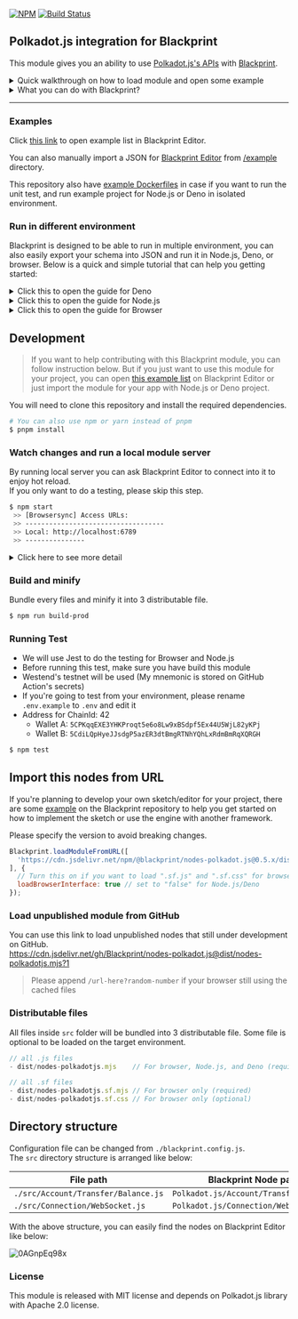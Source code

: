 [![NPM](https://img.shields.io/npm/v/@blackprint/nodes-polkadot.js.svg)](https://www.npmjs.com/package/@blackprint/nodes-polkadot.js)
[![Build Status](https://github.com/Blackprint/nodes-polkadot.js/actions/workflows/build.yml/badge.svg?branch=main)](https://github.com/Blackprint/nodes-polkadot.js/actions/workflows/build.yml)

## Polkadot.js integration for Blackprint

This module gives you an ability to use [Polkadot.js's APIs](https://polkadot.js.org/docs/api) with [Blackprint](https://github.com/Blackprint/Blackprint).

<details>
	<summary>Quick walkthrough on how to load module and open some example</summary>

> If the video looks blurry, please play it in fullscreen

https://user-images.githubusercontent.com/11073373/153986424-9e75c62e-42a8-49eb-b9af-144801067e00.mp4

Below is the summary and some information of the video:
1. Open Blackprint editor's sketch page
2. Creating notes node (this module get loaded when you choose the example)
3. Load `nodes-polkadot.js` module from NPM repository
    - You may see a loading progress on your first try
4. Creating new nodes from `nodes-polkadot.js` module
5. Opening example that get loaded to our editor when we choose the module
    - The example is loaded from the published release on NPM registry
    - But you can also manually copy paste the JSON content from the [/example](https://github.com/Blackprint/nodes-polkadot.js/tree/main/example) directory to load it on the editor
6. Open `encrypt/decrypt` example
    - If the published example for `encrypt/decrypt` was looks compact and complicated, please import from the updated [/example](https://github.com/Blackprint/nodes-polkadot.js/tree/main/example) instead
    - On this example there are 2 keypair that is randomly generated, the address may different and causes the `Decrypt Data` node can't decrypted the data from `Encrypt Data` node because the author address was different
    - You will need to copy Alice's wallet address from `Log` node to `Input` node that connected to `Encrypt Data`, the node then will encrypt the data with Alice's public key/wallet address
    - The `testing` message will now get encrypted for Alice's wallet from Bob's wallet and can be decrypted by Alice's wallet where the author is Bob's wallet
7. Open `sign verify: extension` example
    - On your first try, you may need to allow Blackprint on your Polkadot.js's browser extension
    - Then, please copy your wallet address for testing into the input box
    - After you connect the signer, it will ask your extension to sign the message: `testing`
    - By the way if you see an error message on my DevTools, it's because I canceled the extension to sign the message

</details>

<details>
	<summary>What you can do with Blackprint?</summary>

Blackprint is designed to be flexible, it's not limited to browser only or for web development only. For an example you can also build a Telegram bot with Blackprint for sending balances between account:

> If the video looks blurry, please play it in fullscreen

https://user-images.githubusercontent.com/11073373/187060396-f7d66d23-f69d-4237-9393-9c7e26874ef2.mp4

</details>

---

### Examples
Click [this link](https://blackprint.github.io/#page/sketch/1#;openExample:github.com/Blackprint/nodes-polkadot.js) to open example list in Blackprint Editor.

You can also manually import a JSON for [Blackprint Editor](https://blackprint.github.io/dev.html) from [/example](https://github.com/Blackprint/nodes-polkadot.js/tree/main/example) directory.

This repository also have [example Dockerfiles](https://github.com/Blackprint/nodes-polkadot.js/tree/main/.github/docker) in case if you want to run the unit test, and run example project for Node.js or Deno in isolated environment.

### Run in different environment
Blackprint is designed to be able to run in multiple environment, you can also easily export your schema into JSON and run it in Node.js, Deno, or browser. Below is a quick and simple tutorial that can help you getting started:

<details>
	<summary>Click this to open the guide for Deno</summary>

When using Deno, it's pretty easy to start with as you can easily import module with URL natively. Let's get straight into the code, for a quick start you can copy and paste the code below:
```js
import Blackprint from 'https://cdn.skypack.dev/@blackprint/engine';

// Only allow load module from specific domain
Blackprint.allowModuleOrigin('cdn.jsdelivr.net');

// Fix the bundled version of Polkadot.js's library for Deno
globalThis.location = { href: '' };

// Create the instance and import the JSON
let MyInstance = new Blackprint.Engine();
await MyInstance.importJSON(`{ ... }`);

// Don't forget to add an ID to your node so you can easily access it like below
let { your_node_id, other_node_id } = MyInstance.ref;
```

After you replaced the JSON, you can run the app with:
```sh
$ deno run --allow-net ./init.mjs
```

https://user-images.githubusercontent.com/11073373/187770396-4048ee38-80b4-4dc6-b77e-4de530d4e01b.mp4

---

</details>

<details>
	<summary>Click this to open the guide for Node.js</summary>

When using Node.js you will need to install the Blackprint Engine and the modules. But you can also import the module via URL and it will be downloaded when you run your app.
```sh
$ cd /your/project/folder
$ npm init
$ pnpm i @blackprint/engine @blackprint/nodes-polkadot.js
```

For a quick start, you can copy and paste the code below:
```js
import Blackprint from "@blackprint/engine";

// For this module on Node.js, you must import/install this module manually as it has dependencies
import "@blackprint/nodes-polkadot.js/dist/nodes-polkadotjs.mjs";

let json = { ... };

// Remove Polkadot module URL as it already been loaded manually
json._.moduleJS = json._.moduleJS.filter(url => !url.includes('@blackprint/nodes-polkadot.js'));

// Only allow load module from specific domain (if using URL module loader)
Blackprint.allowModuleOrigin('cdn.jsdelivr.net');

// Create the instance and import the JSON
let MyInstance = new Blackprint.Engine();
await MyInstance.importJSON(json);

// Don't forget to add an ID to your node so you can easily access it like below
let { your_node_id, other_node_id } = MyInstance.ref;
```

After you replaced the JSON, you can run the app with:
```sh
$ node ./init.mjs

# If you want to use HTTPS module loader you need to use this
$ node --loader ./node_modules/@blackprint/engine/es6-https-loader.mjs ./init.mjs
```

https://user-images.githubusercontent.com/11073373/187770503-c1a3fe92-c005-4d8d-96e4-8cb67e49c536.mp4

---

</details>

<details>
	<summary>Click this to open the guide for Browser</summary>

For browser, you will need to import the Blackprint Engine and the Vue framework. Below is the HTML example if you want to use CDN to load the library:
```html
<head>
  <!-- Blackprint Engine -->
  <script src="https://cdn.jsdelivr.net/npm/@blackprint/engine"></script>
  
  <!-- Vue 3 -->
  <script src="https://unpkg.com/vue@next"></script>
</head>
```

If you prefer to use bundler like Webpack or Vite, you may need to install the module with a package manager first:
```sh
$ pnpm install @blackprint/engine vue@next
```

After that you can write your Vue template and bind the engine instance with your Vue app:
```html
<body>
  <!-- Your Vue template -->
  <div id="v-model-basic">
    Port value: {{ your_node_id.Output.MyPort }}

    <input @input="your_node_id.Input.MyPortIn = $event.target.value">
  </div>

  <script>
    // Only allow module import from cdn.jsdelivr.net  
    Blackprint.allowModuleOrigin('cdn.jsdelivr.net');

    // Create new engine instance
    var instance = new Blackprint.Engine();

    // You can copy paste this to Blackprint Editor
    instance.importJSON(`{ ... }`).then(function(){
      // Create Vue app and bind the Blackprint port references with the app
      Vue.createApp({
        data() {
          // Obtain Interface by ID and get the port references
          let { your_node_id, other_node_id } = instance.ref;

          // Vue 3 is using Proxy for their reactivity
          // You may need to use event listener and update Vue element's value manually like:
          your_node_id.IOutput.MyPort.on('value', ({ port })=> this.myProp = port.value);

          // Put the ports reference to this component scope
          return { your_node_id, other_node_id };
        }
      }).mount('#v-model-basic');
    });
  </script>
</body>
```

That's it, don't forget to add an ID to your node so you can easily access it from `instance.ref`.

Some example:
1. [Blackprint + Vue 3](https://jsbin.com/ricoyej/edit?html,output)
2. [Blackprint + React](https://jsbin.com/lexidop/edit?js,output)

---

</details>

## Development
> If you want to help contributing with this Blackprint module, you can follow instruction below. But if you just want to use this module for your project, you can open [this example list](https://blackprint.github.io/#page/sketch/1#;openExample:github.com/Blackprint/nodes-polkadot.js) on Blackprint Editor or just import the module for your app with Node.js or Deno project.

You will need to clone this repository and install the required dependencies.
```sh
# You can also use npm or yarn instead of pnpm
$ pnpm install
```

### Watch changes and run a local module server
By running local server you can ask Blackprint Editor to connect into it to enjoy hot reload.<br>
If you only want to do a testing, please skip this step.
```sh
$ npm start
 >> [Browsersync] Access URLs:
 >> -----------------------------------
 >> Local: http://localhost:6789
 >> ---------------
```

<details>
  <summary>Click here to see more detail</summary>

After running the module server, you can go to https://blackprint.github.io/dev.html and open a new sketch. Click the main menu on the top left and click Remote -> Module, then paste your module server's URL the click Connect.

![brave_7NcrWUt66n](https://user-images.githubusercontent.com/11073373/159176092-7271f980-2a70-4e38-8830-e9746170426d.png)
</details>

### Build and minify
Bundle every files and minify it into 3 distributable file.
```sh
$ npm run build-prod
```

### Running Test
- We will use Jest to do the testing for Browser and Node.js
- Before running this test, make sure you have build this module
- Westend's testnet will be used (My mnemonic is stored on GitHub Action's secrets)
- If you're going to test from your environment, please rename `.env.example` to `.env` and edit it
- Address for ChainId: 42
  - Wallet A: `5CPKqqEXE3YHKProqt5e6o8Lw9xBSdpf5Ex44U5WjL82yKPj`
  - Wallet B: `5CdiLQpHyeJJsdgP5azER3dtBmgRTNhYQhLxRdmBmRqXQRGH`

```sh
$ npm test
```

## Import this nodes from URL
If you're planning to develop your own sketch/editor for your project, there are some [example](https://github.com/Blackprint/Blackprint#example) on the Blackprint repository to help you get started on how to implement the sketch or use the engine with another framework.

Please specify the version to avoid breaking changes.

```js
Blackprint.loadModuleFromURL([
  'https://cdn.jsdelivr.net/npm/@blackprint/nodes-polkadot.js@0.5.x/dist/nodes-polkadotjs.mjs'
], {
  // Turn this on if you want to load ".sf.js" and ".sf.css" for browser
  loadBrowserInterface: true // set to "false" for Node.js/Deno
});
```

### Load unpublished module from GitHub
You can use this link to load unpublished nodes that still under development on GitHub.<br>
https://cdn.jsdelivr.net/gh/Blackprint/nodes-polkadot.js@dist/nodes-polkadotjs.mjs?1

> Please append `/url-here?random-number` if your browser still using the cached files

<!--
> You will need to purge cache from jsdelivr
> https://purge.jsdelivr.net/gh/Blackprint/nodes-polkadot.js@dist/nodes-polkadotjs.mjs

https://github.com/jsdelivr/jsdelivr#caching
-->

### Distributable files

All files inside `src` folder will be bundled into 3 distributable file. Some file is optional to be loaded on the target environment.

```js
// all .js files
- dist/nodes-polkadotjs.mjs    // For browser, Node.js, and Deno (required)

// all .sf files
- dist/nodes-polkadotjs.sf.mjs // For browser only (required)
- dist/nodes-polkadotjs.sf.css // For browser only (optional)
```

## Directory structure

Configuration file can be changed from `./blackprint.config.js`.<br>
The `src` directory structure is arranged like below:

| File path | Blackprint Node path |
|---|---|
| `./src/Account/Transfer/Balance.js`| `Polkadot.js/Account/Transfer/Balance` |
| `./src/Connection/WebSocket.js`| `Polkadot.js/Connection/WebSocket` |

With the above structure, you can easily find the nodes on Blackprint Editor like below:

![0AGnpEq98x](https://user-images.githubusercontent.com/11073373/162767398-c35de16e-e1a8-4b47-9686-821927b6c3c4.png)


### License
This module is released with MIT license and depends on Polkadot.js library with Apache 2.0 license.

<!--
https://github.com/polkadot-js/api/pull/4672 (PR merging GPL library)
https://github.com/polkadot-js/api/issues/2666 (Why Apache 2.0 license)
-->